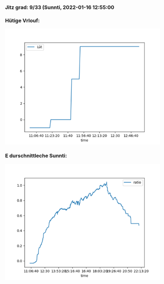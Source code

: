 ### Jitz grad: 9/33 (Sunnti, 2022-01-16 12:55:00

### Hütige Vrlouf:
![Graph](Today.png)

### E durschnittleche Sunnti:
![Graph](Sunnti.png)